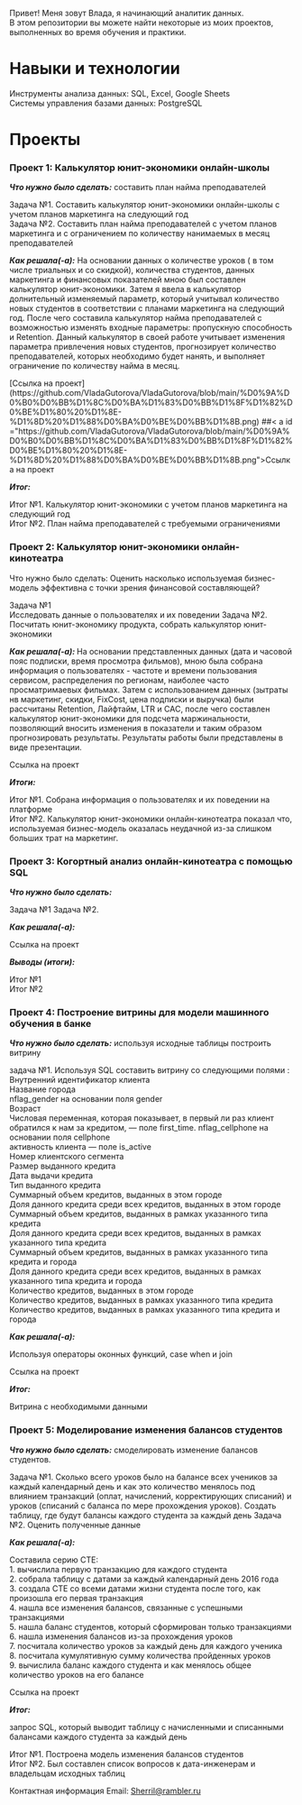 <p>Привет! Меня зовут Влада, я начинающий аналитик данных.<br> В этом репозитории вы можете найти некоторые из моих проектов, выполненных во время обучения и практики.</p>

<h1>Навыки и технологии</h1>
<p>Инструменты анализа данных: SQL, Excel, Google Sheets<br>
Системы управления базами данных: PostgreSQL</p>

<h1>Проекты</h1>
<h3>Проект 1: Калькулятор юнит-экономики онлайн-школы</h3>
<em><strong><p>Что нужно было сделать:</em></strong> составить план найма преподавателей</p>

<p>Задача №1. Составить калькулятор юнит-экономики онлайн-школы с учетом планов маркетинга на следующий год<br>
Задача №2. Составить план найма преподавателей с учетом планов маркетинга и с ограничением по количеству нанимаемых в месяц преподавателей </p>
<em><strong><p>Как решала(-а):</em></strong> На основании данных о количестве уроков ( в том числе триальных и со скидкой), количества студентов, данных маркетинга и финансовых показателей мною был составлен калькулятор юнит-экономики. Затем  я ввела в калькулятор долнительный изменяемый параметр, который учитывал количество новых студентов в соответствии с планами маркетинга на следующий год. После чего составила калькулятор найма преподавателей с возможностью изменять входные параметры: пропускную способность и Retention. Данный калькулятор в своей работе учитывает изменения параметра привлечения новых студентов, прогнозирует количество преподавателей, которых необходимо будет нанять, и выполняет ограничение по количеству найма в месяц.</p>
[Ссылка на проект](https://github.com/VladaGutorova/VladaGutorova/blob/main/%D0%9A%D0%B0%D0%BB%D1%8C%D0%BA%D1%83%D0%BB%D1%8F%D1%82%D0%BE%D1%80%20%D1%8E-%D1%8D%20%D1%88%D0%BA%D0%BE%D0%BB%D1%8B.png)
##< a id ="https://github.com/VladaGutorova/VladaGutorova/blob/main/%D0%9A%D0%B0%D0%BB%D1%8C%D0%BA%D1%83%D0%BB%D1%8F%D1%82%D0%BE%D1%80%20%D1%8E-%D1%8D%20%D1%88%D0%BA%D0%BE%D0%BB%D1%8B.png">Ссылка на проект</a>

<em><strong>Итог:</em></strong></p>
<p>Итог №1. Калькулятор юнит-экономики с учетом планов маркетинга на следующий год<br>
Итог №2. План найма преподавателей с требуемыми ограничениями</p>

<h3>Проект 2: Калькулятор юнит-экономики онлайн-кинотеатра</h3>
Что нужно было сделать:</em></strong> Оценить насколько используемая бизнес-модель эффективна с точки зрения финансовой составляющей?    </p>

<p>Задача №1<br> Исследовать данные о пользователях и их поведении
Задача №2. Посчитать юнит-экономику продукта, собрать калькулятор юнит-экономики</p>
<em><strong><p>Как решала(-а): </em></strong> На основании  представленных данных (дата и часовой пояс подписки, время  просмотра фильмов),  мною была собрана информация о пользователях - частоте и времени пользования сервисом,  распределения по регионам, наиболее часто просматримаевых фильмах. Затем с использованием данных (зытраты нв маркетинг, скидки, FixCost, цена подписки и выручка) были рассчитаны Retention, Лайфтайм, LTR и CAC, после чего составлен калькулятор юнит-экономики для подсчета маржинальности, позволяющий вносить изменения в показатели и таким образом прогнозировать результаты. Результаты работы были представлены в виде презентации. 

Ссылка на проект 

<em><strong>Итоги:</em></strong></p> 
<p>Итог №1. Собрана информация о пользователях и их поведении на платформе<br>
Итог №2. Калькулятор юнит-экономики онлайн-кинотеатра показал что, используемая бизнес-модель оказалась неудачной из-за слишком больших трат на маркетинг. </p>

<h3>Проект 3: Когортный анализ онлайн-кинотеатра с помощью SQL</h3>
<em><strong><p>Что нужно было сделать:</em></strong>  </p>

<p>Задача №1
Задача №2.
<em><strong><p>Как решала(-а): </em></strong>  </p>

Ссылка на проект 

<em><strong>Выводы (итоги):</em></strong></p> 


<p>Итог №1<br>
Итог №2</p>

<h3>Проект 4: Построение витрины для модели машинного обучения в банке</h3>
<em><strong><p>Что нужно было сделать:</em></strong>  используя исходные таблицы построить витрину  </p>
задача №1. Используя SQL составить витрину со следующими полями :<br>
Внутренний идентификатор клиента <br>
Название города <br> 
nflag_gender на основании поля gender<br>
Возраст<br>
Числовая переменная, которая показывает, в первый ли раз клиент обратился к нам за кредитом, — поле first_time.
 nflag_cellphone на основании поля cellphone<br>
активность клиента — поле is_active <br>
Номер клиентского сегмента <br>
Размер выданного кредита <br>
Дата выдачи кредита <br>
Тип выданного кредита <br>
Суммарный объем кредитов, выданных в этом городе<br>
Доля данного кредита среди всех кредитов, выданных в этом городе<br>
Суммарный объем кредитов, выданных в рамках указанного типа кредита<br>
Доля данного кредита среди всех кредитов, выданных в рамках указанного типа кредита<br>
Суммарный объем кредитов, выданных в рамках указанного типа кредита и города<br>
Доля данного кредита среди всех кредитов, выданных в рамках указанного типа кредита и города<br>
Количество кредитов, выданных в этом городе<br>
Количество кредитов, выданных в рамках указанного типа кредита<br>
Количество кредитов, выданных в рамках указанного типа кредита и города<br>

<em><strong><p>Как решала(-а): </em></strong>  </p> Используя операторы оконных функций, case when и join 

Ссылка на проект 

<em><strong>Итог:</em></strong></p> Витрина с необходимыми данными

<h3>Проект 5: Моделирование изменения балансов студентов</h3>
<em><strong><p>Что нужно было сделать:</em></strong> смоделировать изменение балансов студентов. </p>

<p>Задача №1. Сколько всего уроков было на балансе всех учеников за каждый календарный день и как это количество менялось под влиянием транзакций (оплат, начислений, корректирующих списаний) и уроков (списаний с баланса по мере прохождения уроков). Создать таблицу, где будут балансы каждого студента за каждый день
Задача №2. Оценить полученные данные  </p>
<em><strong><p>Как решала(-а): </em></strong>  </p> Составила серию СТЕ:<br>
1. вычислила первую транзакцию для каждого студента <br>
2. собрала таблицу с датами за каждый календарный день 2016 года<br>
3. создала CTE со всеми датами жизни студента после того, как произошла его первая транзакция<br>
4. нашла все изменения балансов, связанные с успешными транзакциями<br>
5. нашла баланс студентов, который сформирован только транзакциями<br>
6. нашла изменения балансов из-за прохождения уроков<br>
7. посчитала количество уроков за каждый день для каждого ученика<br> 
8. посчитала кумулятивную сумму количества пройденных уроков<br> 
9. вычислила баланс каждого студента и как менялось общее количество уроков на его балансе<br>

Ссылка на проект

<em><strong>Итог:</em></strong></p> запрос SQL, который выводит таблицу с начисленными и списанными балансами каждого студента за каждый день


<p>Итог №1. Построена модель изменения балансов студентов<br> 
Итог №2. Был составлен список вопросов к дата-инженерам и владельцам исходных таблиц</p>

Контактная информация
Email: Sherril@rambler.ru
